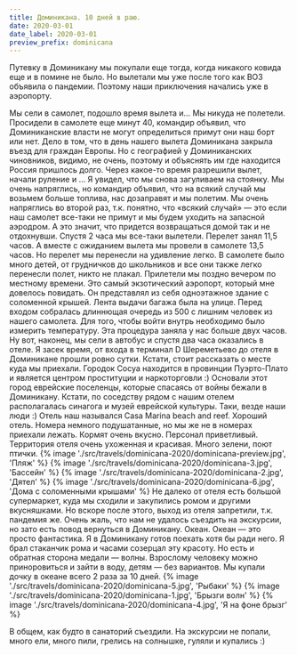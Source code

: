 ```yaml
---
title: Доминикана. 10 дней в раю.
date: 2020-03-01
date_label: 2020-03-01
preview_prefix: dominicana
---
```


Путевку в Доминикану мы покупали еще тогда, когда никакого ковида еще и в помине не было. Но вылетали мы уже после того как ВОЗ объявила о пандемии. Поэтому наши приключения начались уже в аэропорту.

Мы сели в самолет, подошло время вылета и… Мы никуда не полетели. Просидели в самолете еще минут 40, командир объявил, что Доминиканские власти не могут определиться примут они наш борт или нет. Дело в том, что в день нашего вылета Доминикана закрыла въезд для граждан Европы. Но с географией у Доминиканских чиновников, видимо, не очень, поэтому и объяснять им где находится Россия пришлось долго. Через какое-то время разрешили вылет, начали руление и … Я увидел, что мы снова загуливаем на стоянку. Мы очень напряглись, но командир объявил, что на всякий случай мы возьмем больше топлива, нас дозаправят и мы полетим. Мы очень напряглись во второй раз, т.к. понятно, что «всякий случай» — это если наш самолет все-таки не примут и мы будем уходить на запасной аэродром. А это значит, что придется возвращаться домой так и не отдохнувши.
Спустя 2 часа мы все-таки вылетели. Перелет занял 11,5 часов. А вместе с ожиданием вылета мы провели в самолете 13,5 часов. Но перелет мы перенесли на удивление легко. В самолете было много детей, от грудничков до школьников и все они также легко перенесли полет, никто не плакал.
Прилетели мы поздно вечером по местному времени. Это самый экзотический аэропорт, который мне довелось повидать. Он представлял из себя одноэтажное здание с соломенной крышей. Лента выдачи багажа была на улице. Перед входом собралась длиннющая очередь из 500 с лишним человек из нашего самолета.  Для того, чтобы войти внутрь необходимо было измерить температуру. Эта процедура заняла у нас больше двух часов. Ну вот, наконец, мы сели в автобус и спустя два часа оказались в отеле. Я засек время, от входа в терминал D Шереметьево до отеля в Доминикане прошли ровно сутки.
Кстати, стоит рассказать о месте куда мы приехали. Городок Сосуа находится в провинции Пуэрто-Плато и является центром проституции и наркоторговли :) Основали этот город еврейские поселенцы, которые спасаясь от войны бежали в Доминикану. Кстати, по соседству рядом с нашим отелем располагалась синагога и музей еврейской культуры. Таки, везде наши люди :)
Отель наш назывался Casa Marina beach and reef. Хороший отель. Номера немного подушатанные, но мы же не в номерах приехали лежать. Кормят очень вкусно. Персонал приветливый. Территория отеля очень ухоженная и красивая. Много зелени, поют птички.
{% image './src/travels/dominicana-2020/dominicana-preview.jpg', 'Пляж' %}
{% image './src/travels/dominicana-2020/dominicana-3.jpg', 'Бассейн' %}
{% image './src/travels/dominicana-2020/dominicana-2.jpg', 'Дятел' %}
{% image './src/travels/dominicana-2020/dominicana-6.jpg', 'Дома с соломенными крышами' %}
Не далеко от отеля есть большой супермаркет, куда мы сходили и закупились ромом и другими вкусняшками. Но вскоре после этого, выход из отеля запретили, т.к. пандемия же.
Очень жаль, что нам не удалось съездить на экскурсии, но зато есть повод вернуться в Доминикану.
Океан. Океан — это просто фантастика. Я в Доминикану готов поехать хотя бы ради него. Я брал стаканчик рома и часами созерцал эту красоту. Но есть и обратная сторона медали — волны. Взрослому человеку можно приноровиться и зайти в воду, детям — без вариантов. Мы купали дочку в океане всего 2 раза за 10 дней.
{% image './src/travels/dominicana-2020/dominicana-5.jpg', 'Рыбаки' %}
{% image './src/travels/dominicana-2020/dominicana-1.jpg', 'Брызги волн' %}
{% image './src/travels/dominicana-2020/dominicana-4.jpg', 'Я на фоне брызг' %}

В общем, как будто в санаторий съездили. На экскурсии не попали, много ели, много пили, грелись на солнышке, гуляли и купались :)

